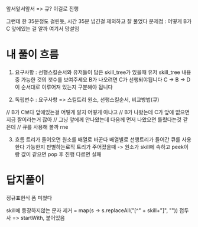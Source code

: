 앞서앞서앞서 => 큐? 이걸로 진행 

그런데 
한 35분정도 걸린듯, 시간 35분 넘긴걸 제외하고 잘 풀었다 
문제점 : 어떻게 B가 C 앞에있는 걸 알까 여기서 망설임 


# 내 풀이 흐름 
1. 요구사항 : 선행스킬순서와 유저들이 담은  skill_tree가 있을때
유저 skill_tree 내용중 가능한 것의 갯수를 보여주세요
B가 나오려면 C가 선행되야됩니다
C -> B -> D 이 순서대로 이루어져 있는지 구분해야 됩니다

2. 독립변수 : 요구사항 => 스킬트리 원소, 선행스킬순서, 비교방법(큐)


// B가 C보다 앞에있는걸 어떻게 알지 어떻게 아냐고
// B가 나왔는데 C가 앞에 없으면 지금 짤이라는거 잖아
// 그냥 앞에께 안나왔는데 다음께 먼저 나왔으면 틀렸다는것 같은데
// 큐를 사용해 볼까 rne

3. 흐름
트리가 들어오면 원소를 배열로 바꾼다
배열별로 선행트리가 들어간 큐를 사용한다
가능한지 판별하는로직 트리가 주어졌을때 -> 원소가 skill에 속하고 peek이랑 값이 같으면 pop 후 진행 다르면 실패

# 답지풀이 
정규표현식 폼 미쳤다 

skill에 등장하지않는 문자 제거 = map(s -> s.replaceAll("[^" + skill+"]", ""))
접두사 => startWith, 붙어있음 